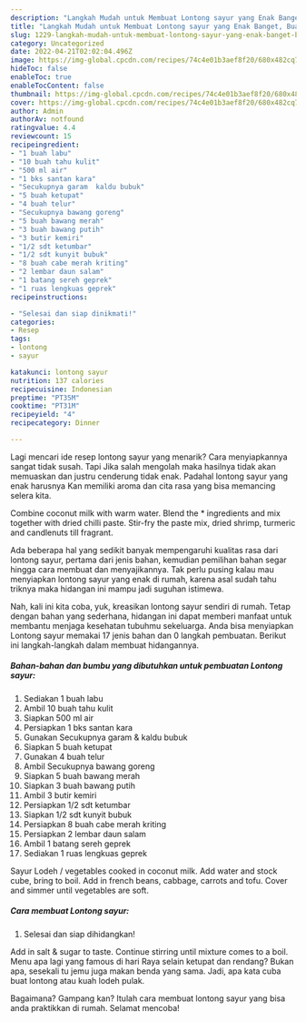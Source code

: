 ```yaml
---
description: "Langkah Mudah untuk Membuat Lontong sayur yang Enak Banget, Buat Buka Puasa}"
title: "Langkah Mudah untuk Membuat Lontong sayur yang Enak Banget, Buat Buka Puasa}"
slug: 1229-langkah-mudah-untuk-membuat-lontong-sayur-yang-enak-banget-buat-buka-puasa
category: Uncategorized
date: 2022-04-21T02:02:04.496Z
image: https://img-global.cpcdn.com/recipes/74c4e01b3aef8f20/680x482cq70/lontong-sayur-foto-resep-utama.jpg
hideToc: false
enableToc: true
enableTocContent: false
thumbnail: https://img-global.cpcdn.com/recipes/74c4e01b3aef8f20/680x482cq70/lontong-sayur-foto-resep-utama.jpg
cover: https://img-global.cpcdn.com/recipes/74c4e01b3aef8f20/680x482cq70/lontong-sayur-foto-resep-utama.jpg
author: Admin
authorAv: notfound
ratingvalue: 4.4
reviewcount: 15
recipeingredient:
- "1 buah labu"
- "10 buah tahu kulit"
- "500 ml air"
- "1 bks santan kara"
- "Secukupnya garam  kaldu bubuk"
- "5 buah ketupat"
- "4 buah telur"
- "Secukupnya bawang goreng"
- "5 buah bawang merah"
- "3 buah bawang putih"
- "3 butir kemiri"
- "1/2 sdt ketumbar"
- "1/2 sdt kunyit bubuk"
- "8 buah cabe merah kriting"
- "2 lembar daun salam"
- "1 batang sereh geprek"
- "1 ruas lengkuas geprek"
recipeinstructions:

- "Selesai dan siap dinikmati!"
categories:
- Resep
tags:
- lontong
- sayur

katakunci: lontong sayur 
nutrition: 137 calories
recipecuisine: Indonesian
preptime: "PT35M"
cooktime: "PT31M"
recipeyield: "4"
recipecategory: Dinner

---
```



Lagi mencari ide resep lontong sayur yang menarik? Cara menyiapkannya sangat tidak susah. Tapi Jika salah mengolah maka hasilnya tidak akan memuaskan dan justru cenderung tidak enak. Padahal lontong sayur yang enak harusnya Kan memiliki aroma dan cita rasa yang bisa memancing selera kita.


Combine coconut milk with warm water. Blend the * ingredients and mix together with dried chilli paste. Stir-fry the paste mix, dried shrimp, turmeric and candlenuts till fragrant.

Ada beberapa hal yang sedikit banyak mempengaruhi kualitas rasa dari lontong sayur, pertama dari jenis bahan, kemudian pemilihan bahan segar hingga cara membuat dan menyajikannya. Tak perlu pusing kalau mau menyiapkan lontong sayur yang enak di rumah, karena asal sudah tahu triknya maka hidangan ini mampu jadi suguhan istimewa.


Nah, kali ini kita coba, yuk, kreasikan lontong sayur sendiri di rumah. Tetap dengan bahan yang sederhana, hidangan ini dapat memberi manfaat untuk membantu menjaga kesehatan tubuhmu sekeluarga. Anda bisa menyiapkan Lontong sayur memakai 17 jenis bahan dan 0 langkah pembuatan. Berikut ini langkah-langkah dalam membuat hidangannya.

<!--inarticleads1-->

##### Bahan-bahan dan bumbu yang dibutuhkan untuk pembuatan Lontong sayur:

1. Sediakan 1 buah labu
1. Ambil 10 buah tahu kulit
1. Siapkan 500 ml air
1. Persiapkan 1 bks santan kara
1. Gunakan Secukupnya garam &amp; kaldu bubuk
1. Siapkan 5 buah ketupat
1. Gunakan 4 buah telur
1. Ambil Secukupnya bawang goreng
1. Siapkan 5 buah bawang merah
1. Siapkan 3 buah bawang putih
1. Ambil 3 butir kemiri
1. Persiapkan 1/2 sdt ketumbar
1. Siapkan 1/2 sdt kunyit bubuk
1. Persiapkan 8 buah cabe merah kriting
1. Persiapkan 2 lembar daun salam
1. Ambil 1 batang sereh geprek
1. Sediakan 1 ruas lengkuas geprek


Sayur Lodeh / vegetables cooked in coconut milk. Add water and stock cube, bring to boil. Add in french beans, cabbage, carrots and tofu. Cover and simmer until vegetables are soft. 

<!--inarticleads2-->

##### Cara membuat Lontong sayur:


1. Selesai dan siap dihidangkan!

Add in salt &amp; sugar to taste. Continue stirring until mixture comes to a boil. Menu apa lagi yang famous di hari Raya selain ketupat dan rendang? Bukan apa, sesekali tu jemu juga makan benda yang sama. Jadi, apa kata cuba buat lontong atau kuah lodeh pulak. 

Bagaimana? Gampang kan? Itulah cara membuat lontong sayur yang bisa anda praktikkan di rumah. Selamat mencoba!
